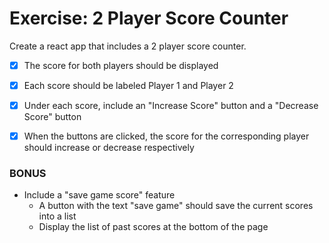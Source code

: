 # Exercise: 2 Player Score Counter

Create a react app that includes a 2 player score counter.

* [x] The score for both players should be displayed
* [x] Each score should be labeled Player 1 and Player 2
* [x] Under each score, include an "Increase Score" button and a "Decrease Score" button
* [x] When the buttons are clicked, the score for the corresponding player should increase or decrease respectively


### BONUS

* Include a "save game score" feature
  * A button with the text "save game" should save the current scores into a list
  * Display the list of past scores at the bottom of the page
